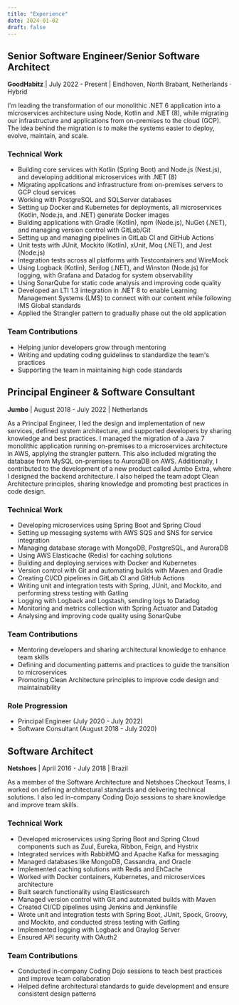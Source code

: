 ```yaml
---
title: "Experience"
date: 2024-01-02
draft: false
---
```


## Senior Software Engineer/Senior Software Architect

**GoodHabitz** | July 2022 - Present | Eindhoven, North Brabant, Netherlands · Hybrid

I'm leading the transformation of our monolithic .NET 6 application into a microservices architecture using Node, Kotlin
and .NET (8), while migrating our infrastructure and applications from on-premises to the cloud (GCP). The idea behind
the migration is to make the systems easier to deploy, evolve, maintain, and scale.

### Technical Work

- Building core services with Kotlin (Spring Boot) and Node.js (Nest.js), and developing additional microservices with
  .NET (8)
- Migrating applications and infrastructure from on-premises servers to GCP cloud services
- Working with PostgreSQL and SQLServer databases
- Setting up Docker and Kubernetes for deployments, all microservices (Kotlin, Node.js, and .NET) generate Docker images
- Building applications with Gradle (Kotlin), npm (Node.js), NuGet (.NET), and managing version control with GitLab/Git
- Setting up and managing pipelines in GitLab CI and GitHub Actions
- Unit tests with JUnit, Mockito (Kotlin), xUnit, Moq (.NET), and Jest (Node.js)
- Integration tests across all platforms with Testcontainers and WireMock
- Using Logback (Kotlin), Serilog (.NET), and Winston (Node.js) for logging, with Grafana and Datadog for system
  observability
- Using SonarQube for static code analysis and improving code quality
- Developed an LTI 1.3 integration in .NET 8 to enable Learning Management Systems (LMS) to connect with our content
  while following IMS Global standards
- Applied the Strangler pattern to gradually phase out the old application

### Team Contributions

- Helping junior developers grow through mentoring
- Writing and updating coding guidelines to standardize the team's practices
- Supporting the team in maintaining high code standards

## Principal Engineer & Software Consultant

**Jumbo** | August 2018 - July 2022 | Netherlands

As a Principal Engineer, I led the design and implementation of new services, defined system architecture, and supported
developers by sharing knowledge and best practices. I managed the migration of a Java 7 monolithic application running
on-premises to a microservices architecture in AWS, applying the strangler pattern. This also included migrating the
database from MySQL on-premises to AuroraDB on AWS. Additionally, I contributed to the development of a new product
called Jumbo Extra, where I designed the backend architecture. I also helped the team adopt Clean Architecture
principles, sharing knowledge and promoting best practices in code design.

### Technical Work

- Developing microservices using Spring Boot and Spring Cloud
- Setting up messaging systems with AWS SQS and SNS for service integration
- Managing database storage with MongoDB, PostgreSQL, and AuroraDB
- Using AWS Elasticache (Redis) for caching solutions
- Building and deploying services with Docker and Kubernetes
- Version control with Git and automating builds with Maven and Gradle
- Creating CI/CD pipelines in GitLab CI and GitHub Actions
- Writing unit and integration tests with Spring, JUnit, and Mockito, and performing stress testing with Gatling
- Logging with Logback and Logstash, sending logs to Datadog
- Monitoring and metrics collection with Spring Actuator and Datadog
- Analysing and improving code quality using SonarQube

### Team Contributions

- Mentoring developers and sharing architectural knowledge to enhance team skills
- Defining and documenting patterns and practices to guide the transition to microservices
- Promoting Clean Architecture principles to improve code design and maintainability

### Role Progression

- Principal Engineer (July 2020 - July 2022)
- Software Consultant (August 2018 - July 2020)

## Software Architect

**Netshoes** | April 2016 - July 2018 | Brazil

As a member of the Software Architecture and Netshoes Checkout Teams, I worked on defining architectural standards and
delivering technical solutions. I also led in-company Coding Dojo sessions to share knowledge and improve team skills.

### Technical Work

- Developed microservices using Spring Boot and Spring Cloud components such as Zuul, Eureka, Ribbon, Feign, and Hystrix
- Integrated services with RabbitMQ and Apache Kafka for messaging
- Managed databases like MongoDB, Cassandra, and Oracle
- Implemented caching solutions with Redis and EhCache
- Worked with Docker containers, Kubernetes, and microservices architecture
- Built search functionality using Elasticsearch
- Managed version control with Git and automated builds with Maven
- Created CI/CD pipelines using Jenkins and Jenkinsfile
- Wrote unit and integration tests with Spring Boot, JUnit, Spock, Groovy, and Mockito, and conducted stress testing
  with Gatling
- Implemented logging with Logback and Graylog Server
- Ensured API security with OAuth2

### Team Contributions

- Conducted in-company Coding Dojo sessions to teach best practices and improve team collaboration
- Helped define architectural standards to guide development and ensure consistent design patterns